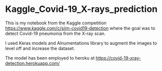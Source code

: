 # Kaggle_Covid-19_X-rays_prediction

This is my notebook from the Kaggle competition https://www.kaggle.com/c/siim-covid19-detection 
where the goal was to detect Covid-19 pneumonia from the X-ray scan.

I used Keras models and Alnumentations library to augment the images to level off and increase the dataset.

The model has been employed to heroku at https://covid-19-xray-detection.herokuapp.com/
